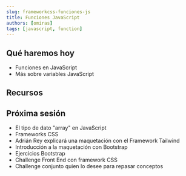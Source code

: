```yaml
---
slug: frameworkcss-funciones-js
title: Funciones JavaScript
authors: [omiras]
tags: [javascript, function]
---
```


## Qué haremos hoy

- Funciones en JavaScript
- Más sobre variables JavaScript

## Recursos

## Próxima sesión

- El tipo de dato "array" en JavaScript
- Frameworks CSS
- Adrián Rey explicará una maquetación con el Framework Tailwind
- Introducción a la maquetación con Bootstrap
- Ejercicios Bootstrap
- Challenge Front End con framework CSS
- Challenge conjunto quien lo desee para repasar conceptos
